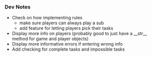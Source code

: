 ### Dev Notes
- Check on how implementing rules
    - make sure players can always play a sub
    - add feature for letting players pick their tasks
- Display more info on players (probably good to just have a \_\_str\_\_ method for game and player objects)
- Display more informative errors if entering wrong info
- Add checking for complete tasks and impossible tasks